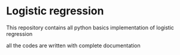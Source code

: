 # Logistic regression
This repository contains all python basics implementation  of logistic regression

all the codes are written with complete documentation 
